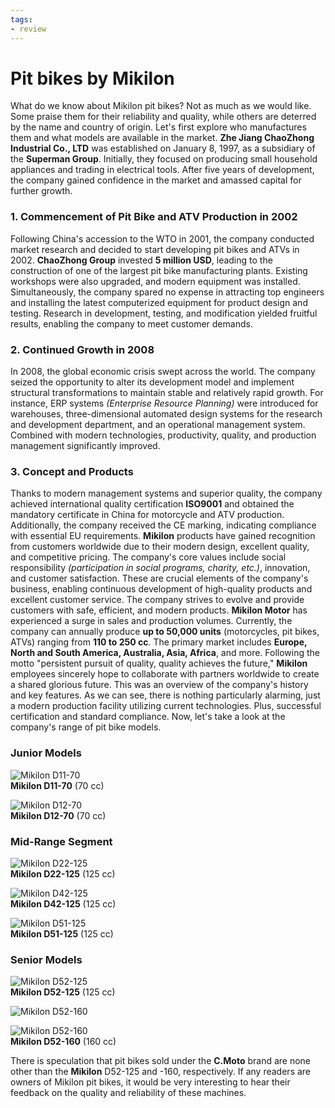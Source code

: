 ```yaml
---
tags:
- review
---
```


# Pit bikes by Mikilon

What do we know about Mikilon pit bikes? Not as much as we would like. Some praise them for their reliability and quality, while others are deterred by the name and country of origin. Let's first explore who manufactures them and what models are available in the market. **Zhe Jiang ChaoZhong Industrial Co., LTD** was established on January 8, 1997, as a subsidiary of the **Superman Group**. Initially, they focused on producing small household appliances and trading in electrical tools. After five years of development, the company gained confidence in the market and amassed capital for further growth.

### 1. Commencement of Pit Bike and ATV Production in 2002

Following China's accession to the WTO in 2001, the company conducted market research and decided to start developing pit bikes and ATVs in 2002. **ChaoZhong Group** invested **5 million USD**, leading to the construction of one of the largest pit bike manufacturing plants. Existing workshops were also upgraded, and modern equipment was installed. Simultaneously, the company spared no expense in attracting top engineers and installing the latest computerized equipment for product design and testing. Research in development, testing, and modification yielded fruitful results, enabling the company to meet customer demands.

### 2. Continued Growth in 2008

In 2008, the global economic crisis swept across the world. The company seized the opportunity to alter its development model and implement structural transformations to maintain stable and relatively rapid growth. For instance, ERP systems *(Enterprise Resource Planning)* were introduced for warehouses, three-dimensional automated design systems for the research and development department, and an operational management system. Combined with modern technologies, productivity, quality, and production management significantly improved.

### 3. Concept and Products

Thanks to modern management systems and superior quality, the company achieved international quality certification **ISO9001** and obtained the mandatory certificate in China for motorcycle and ATV production. Additionally, the company received the CE marking, indicating compliance with essential EU requirements. **Mikilon** products have gained recognition from customers worldwide due to their modern design, excellent quality, and competitive pricing. The company's core values include social responsibility *(participation in social programs, charity, etc.)*, innovation, and customer satisfaction. These are crucial elements of the company's business, enabling continuous development of high-quality products and excellent customer service. The company strives to evolve and provide customers with safe, efficient, and modern products. **Mikilon Motor** has experienced a surge in sales and production volumes. Currently, the company can annually produce **up to 50,000 units** (motorcycles, pit bikes, ATVs) ranging from **110 to 250 cc**. The primary market includes **Europe, North and South America, Australia, Asia, Africa**, and more. Following the motto "persistent pursuit of quality, quality achieves the future," **Mikilon** employees sincerely hope to collaborate with partners worldwide to create a shared glorious future. This was an overview of the company's history and key features. As we can see, there is nothing particularly alarming, just a modern production facility utilizing current technologies. Plus, successful certification and standard compliance. Now, let's take a look at the company's range of pit bike models.

### Junior Models

![Mikilon D11-70](../../../static/img/33ff48.jpg "Mikilon D11-70")  
**Mikilon D11-70** (70 cc)

![Mikilon D12-70](../../../static/img/f52736.jpg "Mikilon D12-70")  
**Mikilon D12-70** (70 cc)

### Mid-Range Segment

![Mikilon D22-125](../../../static/img/35299e.jpg "Mikilon D22-125")  
**Mikilon D22-125** (125 cc)

![Mikilon D42-125](../../../static/img/58fb8f.jpg "Mikilon D42-125")  
**Mikilon D42-125** (125 cc)

![Mikilon D51-125](../../../static/img/1d7756.jpg "Mikilon D51-125")  
**Mikilon D51-125** (125 cc)

### Senior Models

![Mikilon D52-125](../../../static/img/a3bf5d.jpg "Mikilon D52-125")  
**Mikilon D52-125** (125 cc)

![Mikilon D52-160](../../../static/img/cbee90.jpg "Mikilon D52-160")  

![Mikilon D52-160](../../../static/img/6819bd.jpg "Mikilon D52-160")  
**Mikilon D52-160** (160 cc)

There is speculation that pit bikes sold under the **C.Moto** brand are none other than the **Mikilon** D52-125 and -160, respectively. If any readers are owners of Mikilon pit bikes, it would be very interesting to hear their feedback on the quality and reliability of these machines.
